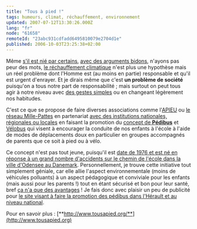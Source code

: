 ```yaml
---
title: "Tous à pied !"
tags: humeurs, climat, réchauffement, environnement
updated: 2007-07-12T13:30:26.000Z
lang: "fr"
node: "61658"
remoteId: "23abc931cdfadd6495810079e2704d1e"
published: 2006-10-03T23:25:38+02:00
---
```

 
Même [s'il est nié par certains](http://www.lemonde.fr/web/article/0,1-0@2-3228,36-819374,0.html), [avec des arguments bidons](http://www-lgge.ujf-grenoble.fr/actu/actualites.shtml), n'ayons pas peur des mots, [le réchauffement climatique](http://fr.wikipedia.org/wiki/R%C3%83%C6%92%C3%86%E2%80%99%C3%83%E2%80%A0%C3%A2%E2%82%AC%E2%84%A2%C3%83%C6%92%C3%A2%E2%82%AC%C2%A0%C3%83%C2%A2%C3%A2%E2%80%9A%C2%AC%C3%A2%E2%80%9E%C2%A2%C3%83%C6%92%C3%86%E2%80%99%C3%83%C2%A2%C3%A2%E2%80%9A%C2%AC%C3%82%C2%A0) n'est plus une hypothèse mais un réel problème dont l'Homme est (au moins en partie) responsable et qu'il est urgent d'enrayer. Et je dirais même que c'est **un problème de société** puisqu'on a tous notre part de responsabilité ; mais surtout on peut tous agir à notre niveau avec [des gestes simples](http://www.wwf.fr/campagnes/cyberactions/adoptons_la_planete_attitude) ou en changeant légèrement nos habitudes.

 
C'est ce que se propose de faire diverses associations comme l'[APIEU](http://www.apieum.org/wiki/wakka.php?wiki=AccueiL) ou [le réseau Mille-Pattes](http://millepattes34.free.fr/rubrique.php3?id_rubrique=13) en partenariat [avec des institutions nationales, régionales ou locales](http://www.tousapied.org/pedibus-pratique/) en faisant la promotion du [concept de **Pédibus**](http://www.tousapied.org/le-pedibus/) et [Vélobus](http://millepattes34.free.fr/rubrique.php3?id_rubrique=2) qui visent à encourager la conduite de nos enfants à l'école à l'aide de modes de déplacements doux en particulier en groupes accompagnés de parents que ce soit à pied ou à vélo.

 
Ce concept n'est pas tout jeune, puisqu'il est [date de 1976 et est né en réponse à un grand nombre d'accidents sur le chemin de l'école dans la ville d'Odensee au Danemark](http://www.tousapied.org/un-peu-d-histoire/). Personnellement, je trouve cette initiative tout simplement géniale, car elle allie l'aspect environnementale (moins de véhicules polluants) à un aspect pédagogique et conviviale pour les enfants (mais aussi pour les parents !) tout en étant sécurisé et bon pour leur santé, bref [ça n'a que des avantages](http://www.tousapied.org/quatre-bonnes-raisons/) ! Je fais donc avec plaisir un peu de publicité pour [le site visant à faire la promotion des pédibus dans l'Hérault et au niveau national](http://www.tousapied.org/accueil/).

 
Pour en savoir plus : [**http://www.tousapied.org/**](http://www.tousapied.org)

